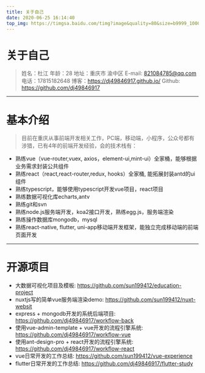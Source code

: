```yaml
---
title: 关于自己
date: 2020-06-25 16:14:40
top_img: https://timgsa.baidu.com/timg?image&quality=80&size=b9999_10000&sec=1593084715953&di=6ba3381ed74d15433cf3d97fbf9d9586&imgtype=0&src=http%3A%2F%2Fimg4.imgtn.bdimg.com%2Fit%2Fu%3D820130039%2C2833364839%26fm%3D214%26gp%3D0.jpg
---
```


# 关于自己
> 姓名：杜江
> 年龄：28
> 地址：重庆市 渝中区
> E-mail: 821084785@qq.com
> 电话：17815182648
> 博客：https://dj49846917.github.io/
> Github: https://github.com/dj49846917
***

# 基本介绍
> 目前在重庆从事前端开发相关工作，PC端，移动端，小程序，公众号都有涉猎，已有4年的前端开发经验，会的技术栈有：
  * 熟练vue（vue-router,vuex, axios，element-ui,mint-ui）全家桶，能够根据业务需求封装公共组件
  * 熟练react（react,react-router,redux, hooks）全家桶, 能拓展封装antd的ui组件
  * 熟练typescript，能够使用typescript开发vue项目，react项目
  * 熟练数据可视化库echarts,antv
  * 熟练git和svn
  * 熟练node.js服务端开发，koa2接口开发，熟练egg.js，服务端渲染
  * 熟练操作数据库mongodb，mysql
  * 熟练react-native, flutter, uni-app移动端开发框架，能独立完成移动端的前端页面开发
***

# 开源项目
* 大数据可视化项目及模板: https://github.com/sun199412/education-project
* nuxtjs写的简单vue服务端渲染demo: https://github.com/sun199412/nuxt-websit
* express + mongodb开发的系统后端项目: https://github.com/dj49846917/workflow-back
* 使用vue-admin-template + vue开发的流程引擎系统: https://github.com/dj49846917/workflow-vue
* 使用ant-design-pro + react开发的流程引擎系统: https://github.com/dj49846917/workflow-react
* vue日常开发的工作总结: https://github.com/sun199412/vue-experience
* flutter日常开发的工作总结: https://github.com/dj49846917/flutter-study